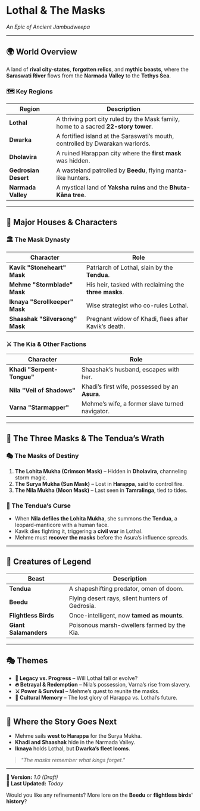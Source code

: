 # **Lothal & The Masks**  
*An Epic of Ancient Jambudweepa*  

---

## **🌍 World Overview**  
A land of **rival city-states**, **forgotten relics**, and **mythic beasts**, where the **Saraswati River** flows from the **Narmada Valley** to the **Tethys Sea**.  

### **🗺️ Key Regions**  
| **Region**       | **Description** |  
|----------------|-------------|  
| **Lothal** | A thriving port city ruled by the Mask family, home to a sacred **22-story tower**. |  
| **Dwarka** | A fortified island at the Saraswati’s mouth, controlled by Dwarakan warlords. |  
| **Dholavira** | A ruined Harappan city where the **first mask** was hidden. |  
| **Gedrosian Desert** | A wasteland patrolled by **Beedu**, flying manta-like hunters. |  
| **Narmada Valley** | A mystical land of **Yaksha ruins** and the **Bhuta-Kāna tree**. |  

---

## **👑 Major Houses & Characters**  

### **🏛️ The Mask Dynasty**  
| **Character** | **Role** |  
|-------------|--------|  
| **Kavik "Stoneheart" Mask** | Patriarch of Lothal, slain by the **Tendua**. |  
| **Mehme "Stormblade" Mask** | His heir, tasked with reclaiming the **three masks**. |  
| **Iknaya "Scrollkeeper" Mask** | Wise strategist who co-rules Lothal. |  
| **Shaashak "Silversong" Mask** | Pregnant widow of Khadi, flees after Kavik’s death. |  

### **⚔️ The Kia & Other Factions**  
| **Character** | **Role** |  
|-------------|--------|  
| **Khadi "Serpent-Tongue"** | Shaashak’s husband, escapes with her. |  
| **Nila "Veil of Shadows"** | Khadi’s first wife, possessed by an **Asura**. |  
| **Varna "Starmapper"** | Mehme’s wife, a former slave turned navigator. |  

---

## **📜 The Three Masks & The Tendua’s Wrath**  

### **🎭 The Masks of Destiny**  
1. **The Lohita Mukha (Crimson Mask)** – Hidden in **Dholavira**, channeling storm magic.  
2. **The Surya Mukha (Sun Mask)** – Lost in **Harappa**, said to control fire.  
3. **The Nila Mukha (Moon Mask)** – Last seen in **Tamralinga**, tied to tides.  

### **🐆 The Tendua’s Curse**  
- When **Nila defiles the Lohita Mukha**, she summons the **Tendua**, a leopard-manticore with a human face.  
- Kavik dies fighting it, triggering a **civil war** in Lothal.  
- Mehme must **recover the masks** before the Asura’s influence spreads.  

---

## **🐺 Creatures of Legend**  
| **Beast** | **Description** |  
|----------|-------------|  
| **Tendua** | A shapeshifting predator, omen of doom. |  
| **Beedu** | Flying desert rays, silent hunters of Gedrosia. |  
| **Flightless Birds** | Once-intelligent, now **tamed as mounts**. |  
| **Giant Salamanders** | Poisonous marsh-dwellers farmed by the Kia. |  

---

## **🎭 Themes**  
- **🔄 Legacy vs. Progress** – Will Lothal fall or evolve?  
- **🔥 Betrayal & Redemption** – Nila’s possession, Varna’s rise from slavery.  
- **⚔️ Power & Survival** – Mehme’s quest to reunite the masks.  
- **🌊 Cultural Memory** – The lost glory of Harappa vs. Lothal’s future.  

---

## **🚀 Where the Story Goes Next**  
- Mehme sails **west to Harappa** for the Surya Mukha.  
- **Khadi and Shaashak** hide in the Narmada Valley.  
- **Iknaya** holds Lothal, but **Dwarka’s fleet looms**.  

> *"The masks remember what kings forget."*  

---  
**📌 Version:** *1.0 (Draft)*  
**🔄 Last Updated:** *Today*  

Would you like any refinements? More lore on the **Beedu** or **flightless birds' history**?